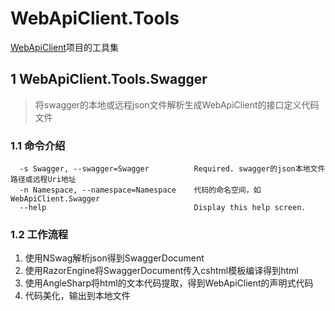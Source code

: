 # WebApiClient.Tools
[WebApiClient](https://github.com/dotnetcore/WebApiClient)项目的工具集

## 1 WebApiClient.Tools.Swagger
> 将swagger的本地或远程json文件解析生成WebApiClient的接口定义代码文件

### 1.1 命令介绍
```
  -s Swagger, --swagger=Swagger          Required. swagger的json本地文件路径或远程Uri地址
  -n Namespace, --namespace=Namespace    代码的命名空间，如WebApiClient.Swagger
  --help                                 Display this help screen.
```
### 1.2 工作流程
1. 使用NSwag解析json得到SwaggerDocument
2. 使用RazorEngine将SwaggerDocument传入cshtml模板编译得到html
3. 使用AngleSharp将html的文本代码提取，得到WebApiClient的声明式代码
4. 代码美化，输出到本地文件

